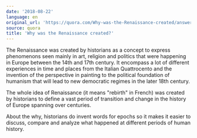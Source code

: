 ```yaml
---
date: '2018-08-22'
language: en
original_url: 'https://quora.com/Why-was-the-Renaissance-created/answer/Clément-Renaud'
source: quora
title: 'Why was the Renaissance created?'
---
```


The Renaissance was created by historians as a concept to express
phenomenons seen mainly in art, religion and politics that were
happening in Europe between the 14th and 17th century. It encompass a
lot of different experiences in time and places from the Italian
Quattrocento and the invention of the perspective in painting to the
political foundation of humanism that will lead to new democratic
regimes in the later 18th century.

The whole idea of Renaissance (it means "rebirth" in French) was created
by historians to define a vast period of transition and change in the
history of Europe spanning over centuries.

About the why, historians do invent words for epochs so it makes it
easier to discuss, compare and analyze what happened at different
periods of human history.
